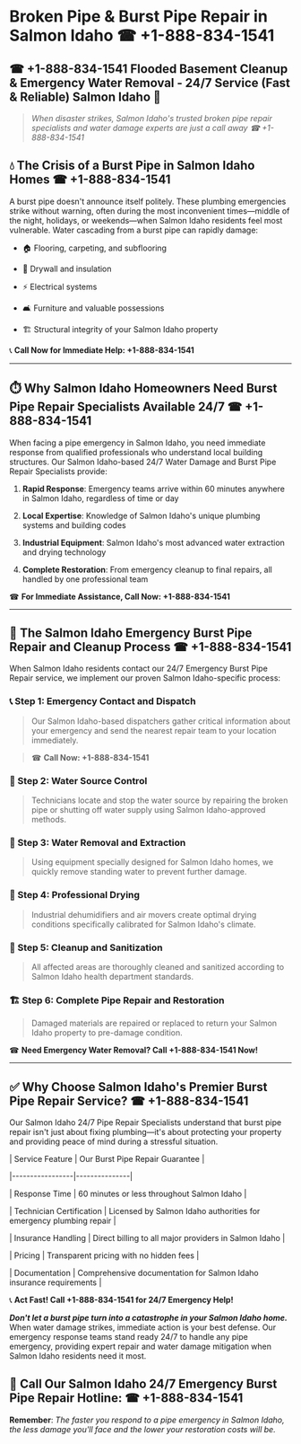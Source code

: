# Broken Pipe & Burst Pipe Repair in Salmon Idaho ☎ +1-888-834-1541  
## ☎ +1-888-834-1541 Flooded Basement Cleanup & Emergency Water Removal - 24/7 Service (Fast & Reliable) Salmon Idaho 🚨  

> *When disaster strikes, Salmon Idaho's trusted broken pipe repair specialists and water damage experts are just a call away ☎ +1-888-834-1541*  

## 💧 The Crisis of a Burst Pipe in Salmon Idaho Homes ☎ +1-888-834-1541  

A burst pipe doesn't announce itself politely. These plumbing emergencies strike without warning, often during the most inconvenient times—middle of the night, holidays, or weekends—when Salmon Idaho residents feel most vulnerable. Water cascading from a burst pipe can rapidly damage:  

* 🏠 Flooring, carpeting, and subflooring  
* 🧱 Drywall and insulation  
* ⚡ Electrical systems  
* 🛋️ Furniture and valuable possessions  
* 🏗️ Structural integrity of your Salmon Idaho property  

📞 **Call Now for Immediate Help: +1-888-834-1541**  

---  

## ⏱️ Why Salmon Idaho Homeowners Need Burst Pipe Repair Specialists Available 24/7 ☎ +1-888-834-1541  

When facing a pipe emergency in Salmon Idaho, you need immediate response from qualified professionals who understand local building structures. Our Salmon Idaho-based 24/7 Water Damage and Burst Pipe Repair Specialists provide:  

1. **Rapid Response**: Emergency teams arrive within 60 minutes anywhere in Salmon Idaho, regardless of time or day  
2. **Local Expertise**: Knowledge of Salmon Idaho's unique plumbing systems and building codes  
3. **Industrial Equipment**: Salmon Idaho's most advanced water extraction and drying technology  
4. **Complete Restoration**: From emergency cleanup to final repairs, all handled by one professional team  

☎ **For Immediate Assistance, Call Now: +1-888-834-1541**  

---  

## 🔧 The Salmon Idaho Emergency Burst Pipe Repair and Cleanup Process ☎ +1-888-834-1541  

When Salmon Idaho residents contact our 24/7 Emergency Burst Pipe Repair service, we implement our proven Salmon Idaho-specific process:  

### 📞 Step 1: Emergency Contact and Dispatch  
> Our Salmon Idaho-based dispatchers gather critical information about your emergency and send the nearest repair team to your location immediately.  
> ☎ **Call Now: +1-888-834-1541**  

### 🚿 Step 2: Water Source Control  
> Technicians locate and stop the water source by repairing the broken pipe or shutting off water supply using Salmon Idaho-approved methods.  

### 🌊 Step 3: Water Removal and Extraction  
> Using equipment specially designed for Salmon Idaho homes, we quickly remove standing water to prevent further damage.  

### 💨 Step 4: Professional Drying  
> Industrial dehumidifiers and air movers create optimal drying conditions specifically calibrated for Salmon Idaho's climate.  

### 🧼 Step 5: Cleanup and Sanitization  
> All affected areas are thoroughly cleaned and sanitized according to Salmon Idaho health department standards.  

### 🏗️ Step 6: Complete Pipe Repair and Restoration  
> Damaged materials are repaired or replaced to return your Salmon Idaho property to pre-damage condition.  

☎ **Need Emergency Water Removal? Call +1-888-834-1541 Now!**  

---  

## ✅ Why Choose Salmon Idaho's Premier Burst Pipe Repair Service? ☎ +1-888-834-1541  

Our Salmon Idaho 24/7 Pipe Repair Specialists understand that burst pipe repair isn't just about fixing plumbing—it's about protecting your property and providing peace of mind during a stressful situation.  

| Service Feature | Our Burst Pipe Repair Guarantee |  
|-----------------|---------------|  
| Response Time | 60 minutes or less throughout Salmon Idaho |  
| Technician Certification | Licensed by Salmon Idaho authorities for emergency plumbing repair |  
| Insurance Handling | Direct billing to all major providers in Salmon Idaho |  
| Pricing | Transparent pricing with no hidden fees |  
| Documentation | Comprehensive documentation for Salmon Idaho insurance requirements |  

📞 **Act Fast! Call +1-888-834-1541 for 24/7 Emergency Help!**  

***Don't let a burst pipe turn into a catastrophe in your Salmon Idaho home.*** When water damage strikes, immediate action is your best defense. Our emergency response teams stand ready 24/7 to handle any pipe emergency, providing expert repair and water damage mitigation when Salmon Idaho residents need it most.  

## 📱 Call Our Salmon Idaho 24/7 Emergency Burst Pipe Repair Hotline: ☎ +1-888-834-1541  

**Remember**: *The faster you respond to a pipe emergency in Salmon Idaho, the less damage you'll face and the lower your restoration costs will be.*